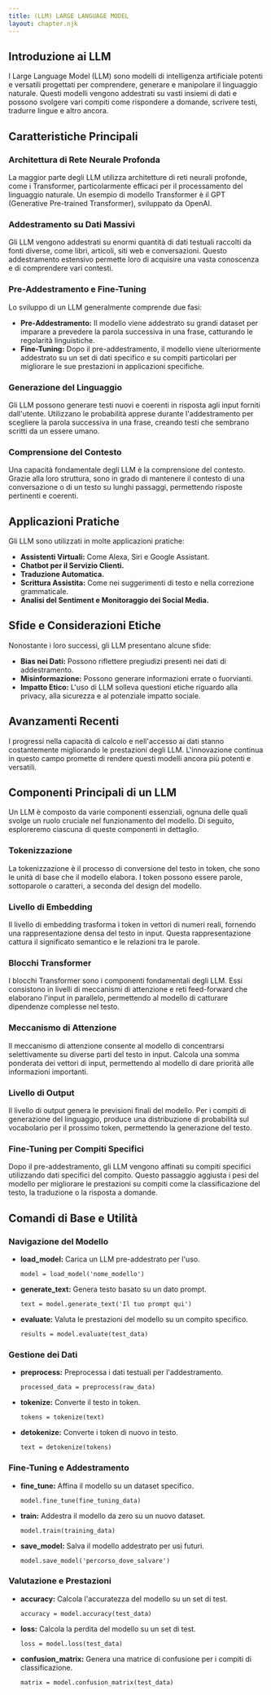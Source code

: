 ```yaml
---
title: (LLM) LARGE LANGUAGE MODEL
layout: chapter.njk
---
```

## Introduzione ai LLM
I Large Language Model (LLM) sono modelli di intelligenza artificiale potenti e versatili progettati per comprendere, generare e manipolare il linguaggio naturale. Questi modelli vengono addestrati su vasti insiemi di dati e possono svolgere vari compiti come rispondere a domande, scrivere testi, tradurre lingue e altro ancora.

## Caratteristiche Principali
### Architettura di Rete Neurale Profonda
La maggior parte degli LLM utilizza architetture di reti neurali profonde, come i Transformer, particolarmente efficaci per il processamento del linguaggio naturale. Un esempio di modello Transformer è il GPT (Generative Pre-trained Transformer), sviluppato da OpenAI.

### Addestramento su Dati Massivi
Gli LLM vengono addestrati su enormi quantità di dati testuali raccolti da fonti diverse, come libri, articoli, siti web e conversazioni. Questo addestramento estensivo permette loro di acquisire una vasta conoscenza e di comprendere vari contesti.

### Pre-Addestramento e Fine-Tuning
Lo sviluppo di un LLM generalmente comprende due fasi:
- **Pre-Addestramento:** Il modello viene addestrato su grandi dataset per imparare a prevedere la parola successiva in una frase, catturando le regolarità linguistiche.
- **Fine-Tuning:** Dopo il pre-addestramento, il modello viene ulteriormente addestrato su un set di dati specifico e su compiti particolari per migliorare le sue prestazioni in applicazioni specifiche.

### Generazione del Linguaggio
Gli LLM possono generare testi nuovi e coerenti in risposta agli input forniti dall'utente. Utilizzano le probabilità apprese durante l'addestramento per scegliere la parola successiva in una frase, creando testi che sembrano scritti da un essere umano.

### Comprensione del Contesto
Una capacità fondamentale degli LLM è la comprensione del contesto. Grazie alla loro struttura, sono in grado di mantenere il contesto di una conversazione o di un testo su lunghi passaggi, permettendo risposte pertinenti e coerenti.

## Applicazioni Pratiche
Gli LLM sono utilizzati in molte applicazioni pratiche:
- **Assistenti Virtuali:** Come Alexa, Siri e Google Assistant.
- **Chatbot per il Servizio Clienti.**
- **Traduzione Automatica.**
- **Scrittura Assistita:** Come nei suggerimenti di testo e nella correzione grammaticale.
- **Analisi del Sentiment e Monitoraggio dei Social Media.**

## Sfide e Considerazioni Etiche
Nonostante i loro successi, gli LLM presentano alcune sfide:
- **Bias nei Dati:** Possono riflettere pregiudizi presenti nei dati di addestramento.
- **Misinformazione:** Possono generare informazioni errate o fuorvianti.
- **Impatto Etico:** L'uso di LLM solleva questioni etiche riguardo alla privacy, alla sicurezza e al potenziale impatto sociale.

## Avanzamenti Recenti
I progressi nella capacità di calcolo e nell'accesso ai dati stanno costantemente migliorando le prestazioni degli LLM. L'innovazione continua in questo campo promette di rendere questi modelli ancora più potenti e versatili.

## Componenti Principali di un LLM
Un LLM è composto da varie componenti essenziali, ognuna delle quali svolge un ruolo cruciale nel funzionamento del modello. Di seguito, esploreremo ciascuna di queste componenti in dettaglio.

### Tokenizzazione
La tokenizzazione è il processo di conversione del testo in token, che sono le unità di base che il modello elabora. I token possono essere parole, sottoparole o caratteri, a seconda del design del modello.

### Livello di Embedding
Il livello di embedding trasforma i token in vettori di numeri reali, fornendo una rappresentazione densa del testo in input. Questa rappresentazione cattura il significato semantico e le relazioni tra le parole.

### Blocchi Transformer
I blocchi Transformer sono i componenti fondamentali degli LLM. Essi consistono in livelli di meccanismi di attenzione e reti feed-forward che elaborano l'input in parallelo, permettendo al modello di catturare dipendenze complesse nel testo.

### Meccanismo di Attenzione
Il meccanismo di attenzione consente al modello di concentrarsi selettivamente su diverse parti del testo in input. Calcola una somma ponderata dei vettori di input, permettendo al modello di dare priorità alle informazioni importanti.

### Livello di Output
Il livello di output genera le previsioni finali del modello. Per i compiti di generazione del linguaggio, produce una distribuzione di probabilità sul vocabolario per il prossimo token, permettendo la generazione del testo.

### Fine-Tuning per Compiti Specifici
Dopo il pre-addestramento, gli LLM vengono affinati su compiti specifici utilizzando dati specifici del compito. Questo passaggio aggiusta i pesi del modello per migliorare le prestazioni su compiti come la classificazione del testo, la traduzione o la risposta a domande.

## Comandi di Base e Utilità
### Navigazione del Modello
- **load_model:** Carica un LLM pre-addestrato per l'uso.
  ```
  model = load_model('nome_modello')
  ```

- **generate_text:** Genera testo basato su un dato prompt.
  ```
  text = model.generate_text('Il tuo prompt qui')
  ```

- **evaluate:** Valuta le prestazioni del modello su un compito specifico.
  ```
  results = model.evaluate(test_data)
  ```

### Gestione dei Dati
- **preprocess:** Preprocessa i dati testuali per l'addestramento.
  ```
  processed_data = preprocess(raw_data)
  ```

- **tokenize:** Converte il testo in token.
  ```
  tokens = tokenize(text)
  ```

- **detokenize:** Converte i token di nuovo in testo.
  ```
  text = detokenize(tokens)
  ```

### Fine-Tuning e Addestramento
- **fine_tune:** Affina il modello su un dataset specifico.
  ```
  model.fine_tune(fine_tuning_data)
  ```

- **train:** Addestra il modello da zero su un nuovo dataset.
  ```
  model.train(training_data)
  ```

- **save_model:** Salva il modello addestrato per usi futuri.
  ```
  model.save_model('percorso_dove_salvare')
  ```

### Valutazione e Prestazioni
- **accuracy:** Calcola l'accuratezza del modello su un set di test.
  ```
  accuracy = model.accuracy(test_data)
  ```

- **loss:** Calcola la perdita del modello su un set di test.
  ```
  loss = model.loss(test_data)
  ```

- **confusion_matrix:** Genera una matrice di confusione per i compiti di classificazione.
  ```
  matrix = model.confusion_matrix(test_data)
  ```